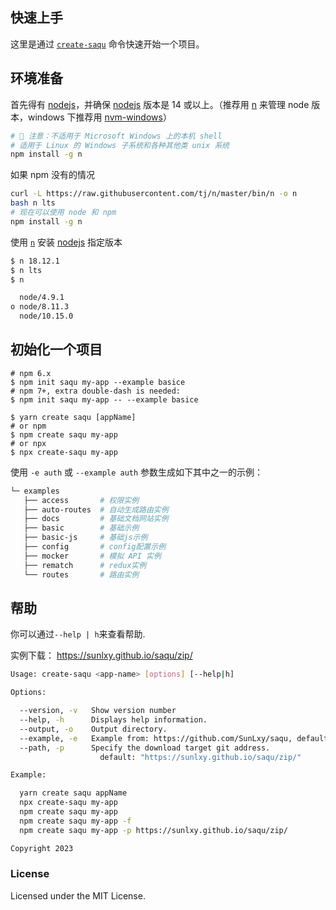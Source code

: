 ## 快速上手

这里是通过 [`create-saqu`](https://github.com/SunLxy/saqu) 命令快速开始一个项目。

## 环境准备

首先得有 [nodejs](https://nodejs.org/en)，并确保 [nodejs](https://nodejs.org/en) 版本是 14 或以上。（推荐用 [n](https://github.com/tj/n) 来管理 node 版本，windows 下推荐用 [nvm-windows](https://github.com/coreybutler/nvm-windows)）

```bash
# 🚧 注意：不适用于 Microsoft Windows 上的本机 shell
# 适用于 Linux 的 Windows 子系统和各种其他类 unix 系统
npm install -g n 
```

如果 npm 没有的情况

```bash
curl -L https://raw.githubusercontent.com/tj/n/master/bin/n -o n
bash n lts
# 现在可以使用 node 和 npm
npm install -g n
```

使用 [`n`](https://github.com/tj/n) 安装 [nodejs](https://nodejs.org/) 指定版本

```bash
$ n 18.12.1
$ n lts
$ n

  node/4.9.1
ο node/8.11.3
  node/10.15.0
```

## 初始化一个项目

```shell
# npm 6.x
$ npm init saqu my-app --example basice
# npm 7+, extra double-dash is needed:
$ npm init saqu my-app -- --example basice

$ yarn create saqu [appName]
# or npm
$ npm create saqu my-app
# or npx
$ npx create-saqu my-app
```

使用 `-e auth` 或 `--example auth` 参数生成如下其中之一的示例：

```bash
└─ examples
   ├── access       # 权限实例
   ├── auto-routes  # 自动生成路由实例
   ├── docs         # 基础文档网站实例
   ├── basic        # 基础示例
   ├── basic-js     # 基础js示例
   ├── config       # config配置示例
   ├── mocker       # 模拟 API 实例
   ├── rematch      # redux实例
   └── routes       # 路由实例
```

## 帮助

你可以通过`--help | h`来查看帮助. 

实例下载： https://sunlxy.github.io/saqu/zip/

```bash
Usage: create-saqu <app-name> [options] [--help|h]

Options:

  --version, -v   Show version number
  --help, -h      Displays help information.
  --output, -o    Output directory.
  --example, -e   Example from: https://github.com/SunLxy/saqu, default: "routes"
  --path, -p      Specify the download target git address.
                    default: "https://sunlxy.github.io/saqu/zip/"

Example:

  yarn create saqu appName
  npx create-saqu my-app
  npm create saqu my-app
  npm create saqu my-app -f
  npm create saqu my-app -p https://sunlxy.github.io/saqu/zip/

Copyright 2023
```

### License

Licensed under the MIT License.
